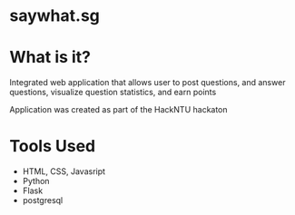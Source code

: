 # saywhat.sg

# What is it?
Integrated web application that allows user to post questions, and answer questions, visualize question statistics, and earn points

Application was created as part of the HackNTU hackaton

# Tools Used
- HTML, CSS, Javasript
- Python
- Flask
- postgresql
